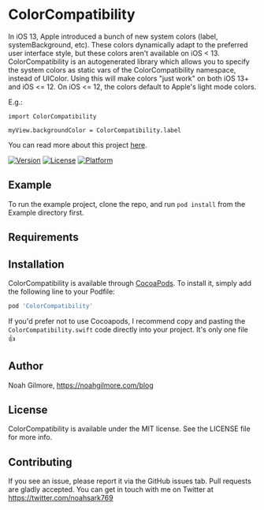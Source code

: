 # ColorCompatibility

In iOS 13, Apple introduced a bunch of new system colors (label, systemBackground, etc). These colors dynamically adapt to the preferred user interface style, but these colors aren't available on iOS < 13. ColorCompatibility is an autogenerated library which allows you to specify the system colors as static vars of the ColorCompatibility namespace, instead of UIColor. Using this will make colors "just work" on both iOS 13+ and iOS <= 12. On iOS <= 12, the colors default to Apple's light mode colors.

E.g.:

```
import ColorCompatibility

myView.backgroundColor = ColorCompatibility.label
```

You can read more about this project [here](https://noahgilmore.com/blog/color-compatibility-pod).

[![Version](https://img.shields.io/cocoapods/v/ColorCompatibility.svg?style=flat)](https://cocoapods.org/pods/ColorCompatibility)
[![License](https://img.shields.io/cocoapods/l/ColorCompatibility.svg?style=flat)](https://cocoapods.org/pods/ColorCompatibility)
[![Platform](https://img.shields.io/cocoapods/p/ColorCompatibility.svg?style=flat)](https://cocoapods.org/pods/ColorCompatibility)

## Example

To run the example project, clone the repo, and run `pod install` from the Example directory first.

## Requirements

## Installation

ColorCompatibility is available through [CocoaPods](https://cocoapods.org). To install
it, simply add the following line to your Podfile:

```ruby
pod 'ColorCompatibility'
```

If you'd prefer not to use Cocoapods, I recommend copy and pasting the `ColorCompatibility.swift` code directly into your project. It's only one file 👍

## Author

Noah Gilmore, https://noahgilmore.com/blog

## License

ColorCompatibility is available under the MIT license. See the LICENSE file for more info.

## Contributing
If you see an issue, please report it via the GitHub issues tab. Pull requests are gladly accepted. You can get in touch with me on Twitter at https://twitter.com/noahsark769

